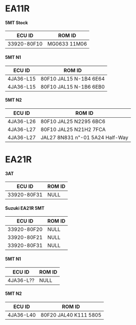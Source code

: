 # EA11R
#### 5MT Stock

| ECU ID | ROM ID  |
| ------ | ------ |
| 33920-80F10 | MG0633 11M06 |

#### 5MT N1

| ECU ID | ROM ID  |
| ------ | ------ |
| 4JA36-L15 | 80F10 JAL15 N-1B4 6E64 |
| 4JA36-L15 | 80F10 JAL15 N-1B6 6EB0 |

#### 5MT N2

| ECU ID | ROM ID  |
| ------ | ------ |
| 4JA36-L26 | 80F10 JAL25 N2295 6BC6 |
| 4JA36-L27 | 80F10 JAL25 N21H2 7FCA |
| 4JA36-L27 | JAL27 8N831 n"-01 5A24 Half-Way|


# EA21R

#### 3AT
| ECU ID | ROM ID  |
| ------ | ------ |
| 33920-80F31  | NULL |
#### Suzuki EA21R 5MT 
| ECU ID | ROM ID  |
| ------ | ------ |
| 33920-80F20  | NULL |
| 33920-80F21  | NULL |
| 33920-80F31  | NULL |

#### 5MT N1 
| ECU ID | ROM ID  |
| ------ | ------ |
| 4JA36-L??   | NULL |


#### 5MT N2
| ECU ID | ROM ID  |
| ------ | ------ |
| 4JA36-L40   | 80F20 JAL40 K111 5805 |

